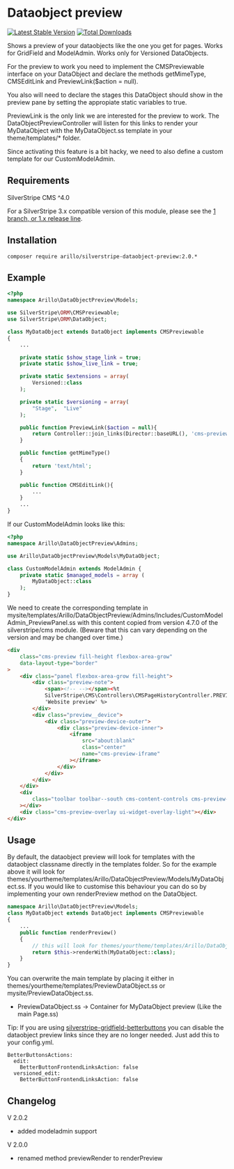 # Dataobject preview

[![Latest Stable Version](https://poser.pugx.org/arillo/silverstripe-dataobject-preview/v/stable?format=flat)](https://packagist.org/packages/arillo/silverstripe-dataobject-preview)
[![Total Downloads](https://poser.pugx.org/arillo/silverstripe-dataobject-preview/downloads?format=flat)](https://packagist.org/packages/arillo/silverstripe-dataobject-preview)

Shows a preview of your dataobjects like the one you get for pages. Works for GridField and ModelAdmin. Works only for Versioned DataObjects.

For the preview to work you need to implement the CMSPreviewable interface on your DataObject and declare the methods getMimeType, CMSEditLink and PreviewLink($action = null).

You also will need to declare the stages this DataObject should show in the preview pane by setting the appropiate static variables to true.

PreviewLink is the only link we are interested for the preview to work. The DataObjectPreviewController will listen for this links to render your MyDataObject with the MyDataObject.ss template in your theme/templates/\* folder.

Since activating this feature is a bit hacky, we need to also define a custom template for our CustomModelAdmin.

## Requirements

SilverStripe CMS ^4.0

For a SilverStripe 3.x compatible version of this module, please see the [1 branch, or 1.x release line](https://github.com/arillo/silverstripe-arbitrarysettings/tree/1.0).

## Installation

    composer require arillo/silverstripe-dataobject-preview:2.0.*

## Example

```php
<?php
namespace Arillo\DataObjectPreview\Models;

use SilverStripe\ORM\CMSPreviewable;
use SilverStripe\ORM\DataObject;

class MyDataObject extends DataObject implements CMSPreviewable
{
    ...

    private static $show_stage_link = true;
    private static $show_live_link = true;

    private static $extensions = array(
        Versioned::class
    );

    private static $versioning = array(
        "Stage",  "Live"
    );

    public function PreviewLink($action = null){
        return Controller::join_links(Director::baseURL(), 'cms-preview', 'show', urlencode($this->ClassName), $this->ID);
    }

    public function getMimeType()
    {
        return 'text/html';
    }

    public function CMSEditLink(){
        ...
    }
    ...
}
```

If our CustomModelAdmin looks like this:

```php
<?php
namespace Arillo\DataObjectPreview\Admins;

use Arillo\DataObjectPreview\Models\MyDataObject;

class CustomModelAdmin extends ModelAdmin {
    private static $managed_models = array (
		MyDataObject::class
	);
}
```

We need to create the corresponding template in mysite/templates/Arillo/DataObjectPreview/Admins/Includes/CustomModelAdmin_PreviewPanel.ss with this content copied from version 4.7.0 of the silverstripe/cms module. (Beware that this can vary depending on the version and may be changed over time.)

```html
<div
    class="cms-preview fill-height flexbox-area-grow"
    data-layout-type="border"
>
    <div class="panel flexbox-area-grow fill-height">
        <div class="preview-note">
            <span><!-- --></span><%t
            SilverStripe\CMS\Controllers\CMSPageHistoryController.PREVIEW
            'Website preview' %>
        </div>
        <div class="preview__device">
            <div class="preview-device-outer">
                <div class="preview-device-inner">
                    <iframe
                        src="about:blank"
                        class="center"
                        name="cms-preview-iframe"
                    ></iframe>
                </div>
            </div>
        </div>
    </div>
    <div
        class="toolbar toolbar--south cms-content-controls cms-preview-controls"
    ></div>
    <div class="cms-preview-overlay ui-widget-overlay-light"></div>
</div>
```

## Usage

By default, the dataobject preview will look for templates with the dataobject classname directly in the templates folder. So for the example above it will look for themes/yourtheme/templates/Arillo/DataObjectPreview/Models/MyDataObject.ss.
If you would like to customise this behaviour you can do so by implementing your own renderPreview method on the DataObject.

```php
namespace Arillo\DataObjectPreview\Models;
class MyDataObject extends DataObject implements CMSPreviewable
{
    ...
    public function renderPreview()
    {
        // this will look for themes/yourtheme/templates/Arillo/DataObjectPreview/Models/MyDataObject.ss
        return $this->renderWith(MyDataObject::class);
    }
}
```

You can overwrite the main template by placing it either in themes/yourtheme/templates/PreviewDataObject.ss or mysite/PreviewDataObject.ss.

-   PreviewDataObject.ss -> Container for MyDataObject preview (Like the main Page.ss)

Tip: If you are using [silverstripe-gridfield-betterbuttons](https://github.com/unclecheese/silverstripe-gridfield-betterbuttons) you can disable the dataobject preview links since they are no longer needed. Just add this to your config.yml.

```
BetterButtonsActions:
  edit:
    BetterButtonFrontendLinksAction: false
  versioned_edit:
    BetterButtonFrontendLinksAction: false
```

## Changelog

V 2.0.2

-   added modeladmin support

V 2.0.0

-   renamed method previewRender to renderPreview
